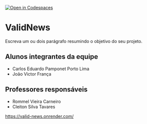 [![Open in Codespaces](https://classroom.github.com/assets/launch-codespace-2972f46106e565e64193e422d61a12cf1da4916b45550586e14ef0a7c637dd04.svg)](https://classroom.github.com/open-in-codespaces?assignment_repo_id=19025801)
# ValidNews

Escreva um ou dois parágrafo resumindo o objetivo do seu projeto.

## Alunos integrantes da equipe

* Carlos Eduardo Pamponet Porto Lima
* João Victor França

## Professores responsáveis

* Rommel Vieira Carneiro
* Cleiton Silva Tavares










https://valid-news.onrender.com/
